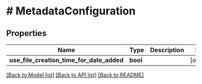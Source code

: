 # # MetadataConfiguration

## Properties

Name | Type | Description | Notes
------------ | ------------- | ------------- | -------------
**use_file_creation_time_for_date_added** | **bool** |  | [optional]

[[Back to Model list]](../../README.md#models) [[Back to API list]](../../README.md#endpoints) [[Back to README]](../../README.md)
